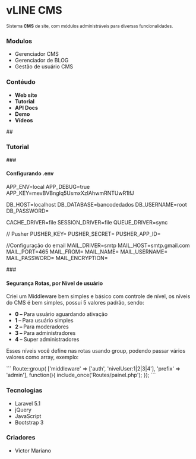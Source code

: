 # vLINE CMS
<small> Sistema <strong>CMS</strong> de site, com módulos administráveis para diversas funcionalidades.</small>

<h3>Modulos</h3>
<ul>
 	<li>Gerenciador CMS</li>
 	<li>Gerenciador de BLOG</li>
	<li>Gestão de usuário CMS</li>
</ul>
 
<h3>Contéudo</h3>
<ul>
	<li><strong>Web site</strong><a href=""></a> </li>
	<li><strong>Tutorial</strong><a href=""></a> </li>
	<li><strong>API Docs</strong><a href=""></a> </li>
	<li><strong>Demo</strong><a href=""></a> </li>
	<li><strong>Vídeos</strong><a href=""></a> </li>
</ul>

##<h3>Tutorial</h3>

###<h4>Configurando .env</h4>
<p>
APP_ENV=local
APP_DEBUG=true
APP_KEY=mevBVBnglq5UsmxXzIAhwmRNTUwR1lfJ

DB_HOST=localhost
DB_DATABASE=bancodedados
DB_USERNAME=root
DB_PASSWORD=

CACHE_DRIVER=file
SESSION_DRIVER=file
QUEUE_DRIVER=sync

// Pusher
PUSHER_KEY=
PUSHER_SECRET=
PUSHER_APP_ID=

//Configuração do email
MAIL_DRIVER=smtp
MAIL_HOST=smtp.gmail.com
MAIL_PORT=465
MAIL_FROM=
MAIL_NAME= 
MAIL_USERNAME=
MAIL_PASSWORD=
MAIL_ENCRYPTION=
</p>

###<h4>Segurança Rotas, por Nível de usuário</h4>
<p>Criei um Middleware bem simples e básico com controle de nível, os níveis do CMS é bem simples, possui 5 valores padrão, sendo:</p>
<ul>
	<li><strong>0 – </strong>Para usuário aguardando ativação</li>
	<li><strong>1 – </strong>Para usuário simples</li>
	<li><strong>2 – </strong>Para moderadores</li>
	<li><strong>3 – </strong>Para administradores</li>
	<li><strong>4 – </strong>Super administradores</li>
</ul> 
<p>Esses níveis você define nas rotas usando group, podendo passar vários valores como array, exemplo:</p>
```
Route::group( ['middleware' => ['auth', 'nivelUser:1|2|3|4'], 'prefix' => 'admin'], function(){
	include_once('Routes/painel.php');
});
```



<h3>Tecnologias</h3>
<ul>
	<li>Laravel 5.1</li>
	<li>jQuery</li>
	<li>JavaScript</li>
	<li>Bootstrap 3</li>
</ul>
 
<h3>Criadores</h3>
<ul>
	<li>Victor Mariano</li>
</ul>